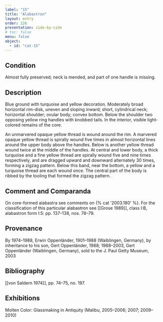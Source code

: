 ```yaml
---
label: "15"
title: "Alabastron"
layout: entry
order: 226
presentation: side-by-side
# toc: false
menu: false
object:
  - id: "cat-15"
---
```


## Condition

Almost fully preserved; neck is mended, and part of one handle is missing.

## Description

Blue ground with turquoise and yellow decoration. Moderately broad horizontal rim-disk, uneven and sloping inward; short, cylindrical neck; horizontal shoulder; ovular body; convex bottom. Below the shoulder two opposing yellow ring handles with knobbed tails. In the interior, visible light-colored remains of the core.

An unmarvered opaque yellow thread is wound around the rim. A marvered opaque yellow thread is spirally wound five times in almost horizontal lines around the upper body above the handles. Below is another yellow thread wound twice at the middle of the handles. At central and lower body, a thick turquoise and a fine yellow thread are spirally wound five and nine times respectively, and are dragged upward and downward alternately 30 times, forming a zigzag pattern. Below this band, near the bottom, a yellow and a turquoise thread are each wound once. The central part of the body is ribbed by the tooling that formed the zigzag pattern.

## Comment and Comparanda

On core-formed alabastra see comments on {% cat '2003.180' %}. For the classification of this particular alabastron see [[Grose 1989]], class I:B, alabastron form I:5: pp. 137–138, nos. 78–79.

## Provenance

By 1974–1988, Erwin Oppenländer, 1901–1988 (Waiblingen, Germany), by inheritance to his son, Gert Oppenländer, 1988; 1988–2003, Gert Oppenländer (Waiblingen, Germany), sold to the J. Paul Getty Museum, 2003

## Bibliography

[[von Saldern 1974]], pp. 74–75, no. 197.

## Exhibitions

Molten Color: Glassmaking in Antiquity (Malibu, 2005–2006; 2007; 2009–2010)